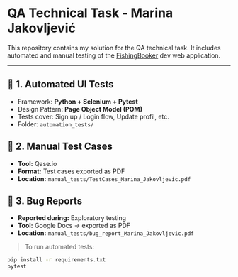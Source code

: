 # QA Technical Task - Marina Jakovljević

This repository contains my solution for the QA technical task. It includes automated and manual testing of the [FishingBooker](https://fishingbooker.com/) dev web application.

---

## 🔧 1. Automated UI Tests

- Framework: **Python + Selenium + Pytest**
- Design Pattern: **Page Object Model (POM)**
- Tests cover: Sign up / Login flow, Update profil, etc.
- Folder: `automation_tests/`


## 📄 2. Manual Test Cases

- **Tool:** Qase.io  
- **Format:** Test cases exported as PDF  
- **Location:** `manual_tests/TestCases_Marina_Jakovljevic.pdf`


## 🐞 3. Bug Reports

- **Reported during:** Exploratory testing  
- **Tool:** Google Docs → exported as PDF  
- **Location:** `manual_tests/bug_report_Marina_Jakovljevic.pdf`




> To run automated tests:

```bash
pip install -r requirements.txt
pytest
